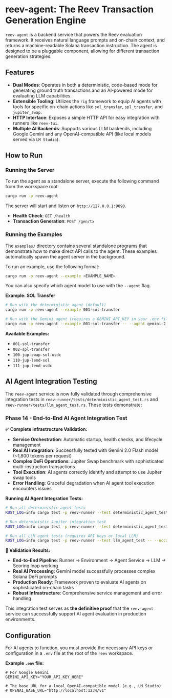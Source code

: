 # reev-agent: The Reev Transaction Generation Engine

`reev-agent` is a backend service that powers the Reev evaluation framework. It receives natural language prompts and on-chain context, and returns a machine-readable Solana transaction instruction. The agent is designed to be a pluggable component, allowing for different transaction generation strategies.

## Features

-   **Dual Modes**: Operates in both a deterministic, code-based mode for generating ground truth transactions and an AI-powered mode for evaluating LLM capabilities.
-   **Extensible Tooling**: Utilizes the `rig` framework to equip AI agents with tools for specific on-chain actions like `sol_transfer`, `spl_transfer`, and `jupiter_swap`.
-   **HTTP Interface**: Exposes a simple HTTP API for easy integration with runners like `reev-tui`.
-   **Multiple AI Backends**: Supports various LLM backends, including Google Gemini and any OpenAI-compatible API (like local models served via `LM Studio`).

## How to Run

### Running the Server

To run the agent as a standalone server, execute the following command from the workspace root:

```sh
cargo run -p reev-agent
```

The server will start and listen on `http://127.0.0.1:9090`.

-   **Health Check**: `GET /health`
-   **Transaction Generation**: `POST /gen/tx`

### Running the Examples

The `examples/` directory contains several standalone programs that demonstrate how to make direct API calls to the agent. These examples automatically spawn the agent server in the background.

To run an example, use the following format:

```sh
cargo run -p reev-agent --example <EXAMPLE_NAME>
```

You can also specify which agent model to use with the `--agent` flag.

**Example: SOL Transfer**

```sh
# Run with the deterministic agent (default)
cargo run -p reev-agent --example 001-sol-transfer

# Run with the Gemini agent (requires a GEMINI_API_KEY in your .env file)
cargo run -p reev-agent --example 001-sol-transfer -- --agent gemini-2.5-pro
```

**Available Examples:**

-   `001-sol-transfer`
-   `002-spl-transfer`
-   `100-jup-swap-sol-usdc`
-   `110-jup-lend-sol`
-   `111-jup-lend-usdc`

## AI Agent Integration Testing

The `reev-agent` service is now fully validated through comprehensive integration tests in `reev-runner/tests/deterministic_agent_test.rs` and `reev-runner/tests/llm_agent_test.rs`. These tests demonstrate:

### Phase 14 - End-to-End AI Agent Integration Test

**✅ Complete Infrastructure Validation:**
- **Service Orchestration**: Automatic startup, health checks, and lifecycle management
- **Real AI Integration**: Successfully tested with Gemini 2.0 Flash model (~1,800 tokens per request)
- **Complex DeFi Operations**: Jupiter Swap benchmark with sophisticated multi-instruction transactions
- **Tool Execution**: AI agents correctly identify and attempt to use Jupiter swap tools
- **Error Handling**: Graceful degradation when AI agent tool execution encounters issues

**Running AI Agent Integration Tests:**
```sh
# Run all deterministic agent tests
RUST_LOG=info cargo test -p reev-runner --test deterministic_agent_test -- --nocapture

# Run deterministic Jupiter integration test
RUST_LOG=info cargo test -p reev-runner --test deterministic_agent_test test_deterministic_agent_jupiter_swap_integration -- --nocapture

# Run all LLM agent tests (requires API keys or local LLM)
RUST_LOG=info cargo test -p reev-runner --test llm_agent_test -- --nocapture
```

**🎯 Validation Results:**
- **End-to-End Pipeline**: Runner → Environment → Agent Service → LLM → Scoring loop working
- **Real AI Processing**: Gemini model successfully processes complex Solana DeFi prompts
- **Production Ready**: Framework proven to evaluate AI agents on sophisticated on-chain tasks
- **Robust Infrastructure**: Comprehensive service management and error handling

This integration test serves as **the definitive proof** that the `reev-agent` service can successfully support AI agent evaluation in production environments.

## Configuration

For AI agents to function, you must provide the necessary API keys or configuration in a `.env` file at the root of the `reev` workspace.

**Example `.env` file:**

```env
# For Google Gemini
GEMINI_API_KEY="YOUR_API_KEY_HERE"

# The base URL for a local OpenAI-compatible model (e.g., LM Studio)
# OPENAI_BASE_URL="http://localhost:1234/v1"
```
